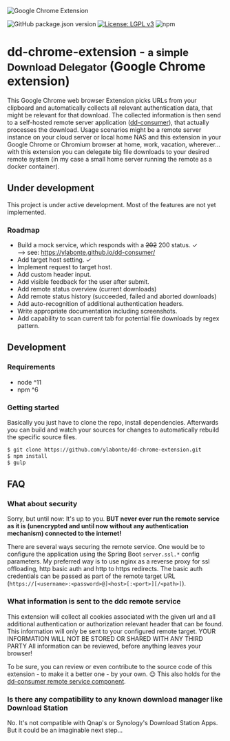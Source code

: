 <!--
![Chrome Web Store](https://img.shields.io/chrome-web-store/v/asd.svg)
![Chrome Web Store](https://img.shields.io/chrome-web-store/users/asd.svg)
![Chrome Web Store](https://img.shields.io/chrome-web-store/rating/asd.svg)
![Chrome Web Store](https://img.shields.io/chrome-web-store/rating-count/asd.svg)
![Chrome Web Store](https://img.shields.io/chrome-web-store/price/asd.svg)
-->
![Google Chrome Extension](https://img.shields.io/badge/Google%20Chrome-Extension-blue.svg?style=popout&logo=google-chrome)

![GitHub package.json version](https://img.shields.io/github/package-json/v/ylabonte/dd-chrome-extension.svg?style=flat)
[![License: LGPL v3](https://img.shields.io/badge/License-LGPL%20v3-blue.svg?style=flat)](https://www.gnu.org/licenses/lgpl-3.0)
![npm](https://img.shields.io/npm/v/npm.svg?style=flat&logo=npm)

# dd-chrome-extension - <small>a simple Download Delegator</small> (Google Chrome extension)

This Google Chrome web browser Extension picks URLs from your clipboard and automatically collects all relevant 
authentication data, that might be relevant for that download. The collected information is then send to a self-hosted 
remote server application ([dd-consumer](https://ylabonte.github.io/dd-consumer/)), that actually processes the 
download. Usage scenarios might be a remote server instance on your cloud server or local home NAS and this extension in 
your Google Chrome or Chromium browser at home, work, vacation, wherever... with this extension you can delegate big 
file downloads to your desired remote system (in my case a small home server running the remote as a docker container). 


## Under development
This project is under active development. Most of the features are not yet implemented.

### Roadmap
* Build a mock service, which responds with a ~~202~~ 200 status. ✓  
  --> see: https://ylabonte.github.io/dd-consumer/
* Add target host setting. ✓
* Implement request to target host.
* Add custom header input.
* Add visible feedback for the user after submit.
* Add remote status overview (current downloads)
* Add remote status history (succeeded, failed and aborted downloads)
* Add auto-recognition of additional authentication headers.
* Write appropriate documentation including screenshots.
* Add capability to scan current tab for potential file downloads by regex pattern.


## Development

### Requirements
* node ^11
* npm ^6

### Getting started
Basically you just have to clone the repo, install dependencies. Afterwards you can build and watch your sources for 
changes to automatically rebuild the specific source files.

```bash
$ git clone https://github.com/ylabonte/dd-chrome-extension.git
$ npm install
$ gulp
```



## FAQ

### What about security
Sorry, but until now: It's up to you. **BUT never ever run the remote service as it is (unencrypted and until now 
without any authentication mechanism) connected to the internet!**

There are several ways securing the remote service. One would be to configure the application using the Spring Boot 
`server.ssl.*` config parameters. My preferred way is to use nginx as a reverse proxy for ssl offloading, http basic 
auth and http to https redirects. The basic auth credentials can be passed as part of the remote target URL 
(`https://[<username>:<password>@]<host>[:<port>][/<path>]`).

### What information is sent to the ddc remote service
This extension will collect all cookies associated with the given url and all additional authentication or authorization 
relevant header that can be found. This information will only be sent to your configured remote target. YOUR INFORMATION 
WILL NOT BE STORED OR SHARED WITH ANY THIRD PARTY All information can be reviewed, before anything leaves your browser!

To be sure, you can review or even contribute to the source code of this extension - to make it a better one - by your 
own. 😉 This also holds for the [dd-consumer remote service component](https://github.com/ylabonte/ddc).  

### Is there any compatibility to any known download manager like Download Station 
No. It's not compatible with Qnap's or Synology's Download Station Apps. But it could be an imaginable next step...

